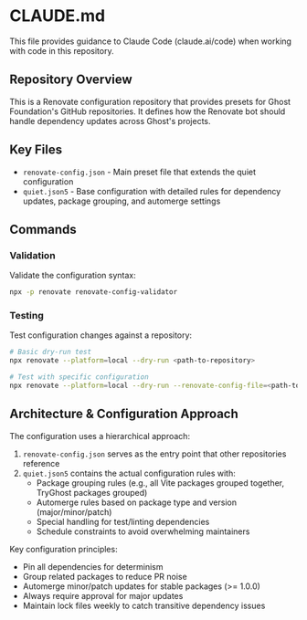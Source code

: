 # CLAUDE.md

This file provides guidance to Claude Code (claude.ai/code) when working with code in this repository.

## Repository Overview

This is a Renovate configuration repository that provides presets for Ghost Foundation's GitHub repositories. It defines how the Renovate bot should handle dependency updates across Ghost's projects.

## Key Files

- `renovate-config.json` - Main preset file that extends the quiet configuration
- `quiet.json5` - Base configuration with detailed rules for dependency updates, package grouping, and automerge settings

## Commands

### Validation
Validate the configuration syntax:
```bash
npx -p renovate renovate-config-validator
```

### Testing
Test configuration changes against a repository:
```bash
# Basic dry-run test
npx renovate --platform=local --dry-run <path-to-repository>

# Test with specific configuration
npx renovate --platform=local --dry-run --renovate-config-file=<path-to-config> <path-to-repository>
```

## Architecture & Configuration Approach

The configuration uses a hierarchical approach:
1. `renovate-config.json` serves as the entry point that other repositories reference
2. `quiet.json5` contains the actual configuration rules with:
   - Package grouping rules (e.g., all Vite packages grouped together, TryGhost packages grouped)
   - Automerge rules based on package type and version (major/minor/patch)
   - Special handling for test/linting dependencies
   - Schedule constraints to avoid overwhelming maintainers

Key configuration principles:
- Pin all dependencies for determinism
- Group related packages to reduce PR noise
- Automerge minor/patch updates for stable packages (>= 1.0.0)
- Always require approval for major updates
- Maintain lock files weekly to catch transitive dependency issues